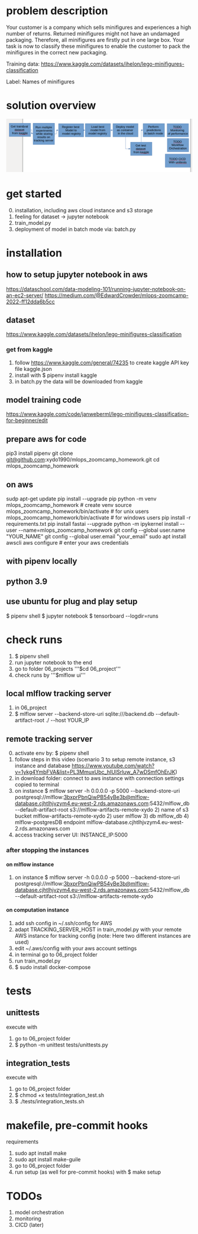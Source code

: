 # problem description
Your customer is a company which sells minifigures and experiences a high number of returns. Returned minifigures might not have an undamaged packaging. Therefore, all minifigures are firstly put in one large box. Your task is now to classify these minifigures to enable the customer to pack the minifigures in the correct new packaging.

Training data: https://www.kaggle.com/datasets/ihelon/lego-minifigures-classification

Label: Names of minifigures

# solution overview
![solution_overview](../images/process_overview.png)

# get started
0) installation, including aws cloud instance and s3 storage
1) feeling for dataset -> jupyter notebook
2) train_model.py
3) deployment of model in batch mode via: batch.py

# installation
## how to setup jupyter notebook in aws
https://dataschool.com/data-modeling-101/running-jupyter-notebook-on-an-ec2-server/
https://medium.com/@EdwardCrowder/mlops-zoomcamp-2022-ff12dda6b5cc

## dataset
https://www.kaggle.com/datasets/ihelon/lego-minifigures-classification

### get from kaggle
1) follow https://www.kaggle.com/general/74235 to create kaggle API key file kaggle.json
2) install with $ pipenv install kaggle
3) in batch.py the data will be downloaded from kaggle

## model training code
https://www.kaggle.com/code/janweberml/lego-minifigures-classification-for-beginner/edit


## prepare aws for code
pip3 install pipenv
git clone git@github.com:xydo1990/mlops_zoomcamp_homework.git
cd mlops_zoomcamp_homework

## on aws
sudp apt-get update
pip install --upgrade pip
python -m venv mlops_zoomcamp_homework  # create venv
    source mlops_zoomcamp_homework/bin/activate  # for unix users
    mlops_zoomcamp_homework/bin/activate  # for windows users
pip install -r requirements.txt
pip install fastai --upgrade
python -m ipykernel install --user --name=mlops_zoomcamp_homework
git config --global user.name "YOUR_NAME"
git config --global user.email "your_email"
sudo apt install awscli
aws configure  # enter your aws credentials

## with pipenv locally
## python 3.9
## use ubuntu for plug and play setup
$ pipenv shell
$ jupyter notebook
$ tensorboard --logdir=runs

# check runs
1) $ pipenv shell
2) run jupyter notebook to the end
2) go to folder 06_projects '''$cd 06_project'''
3) check runs by '''$mlflow ui'''

## local mlflow tracking server
1) in 06_project
2) $ mlflow server --backend-store-uri sqlite:///backend.db --default-artifact-root ./ --host YOUR_IP


## remote tracking server
0) activate env by: $ pipenv shell
1) follow steps in this video (scenario 3 to setup remote instance, s3 instance and database https://www.youtube.com/watch?v=1ykg4YmbFVA&list=PL3MmuxUbc_hIUISrluw_A7wDSmfOhErJK)
1) in download folder: connect to aws instance with connection settings copied to terminal
1) on instance $  mlflow server -h 0.0.0.0 -p 5000 --backend-store-uri postgresql://mlflow:3bxprPbnQiwPB54yBe3b@mlflow-database.cjhtlhjvzym4.eu-west-2.rds.amazonaws.com:5432/mlflow_db --default-artifact-root s3://mlflow-artifacts-remote-xydo
   2) name of s3 bucket mlflow-artifacts-remote-xydo
   2) user mlflow
   3) db mlflow_db
   4) mlflow-postgresDB endpoint mlflow-database.cjhtlhjvzym4.eu-west-2.rds.amazonaws.com
5) access tracking server UI: INSTANCE_IP:5000

### after stopping the instances
#### on mlflow instance
1) on instance $  mlflow server -h 0.0.0.0 -p 5000 --backend-store-uri postgresql://mlflow:3bxprPbnQiwPB54yBe3b@mlflow-database.cjhtlhjvzym4.eu-west-2.rds.amazonaws.com:5432/mlflow_db --default-artifact-root s3://mlflow-artifacts-remote-xydo
#### on computation instance
1) add ssh config in ~/.ssh/config for AWS
2) adapt TRACKING_SERVER_HOST in train_model.py with your remote AWS instance for tracking config (note: Here two different instances are used)
3) edit ~/.aws/config with your aws account settings
3) in terminal go to 06_project folder
4) run train_model.py
5) $ sudo install docker-compose


# tests
## unittests
execute with
1) go to 06_project folder
2) $ python -m unittest tests/unittests.py

## integration_tests
execute with
1) go to 06_project folder
2) $ chmod +x tests/integration_test.sh
3) $ ./tests/integration_tests.sh

# makefile, pre-commit hooks
requirements
1) sudo apt install make
2) sudo apt install make-guile
3) go to 06_project folder
4) run setup (as well for pre-commit hooks) with $ make setup


# TODOs
1) model orchestration
2) monitoring
2) CICD (later)
